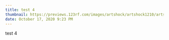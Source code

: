 ```yaml
---
title: test 4
thumbnail: https://previews.123rf.com/images/artshock/artshock1210/artshock121000046/15557821-imag-of-water-drops-on-window-and-blue-sky-background.jpg
date: October 17, 2020 9:23 PM
---
```

test 4